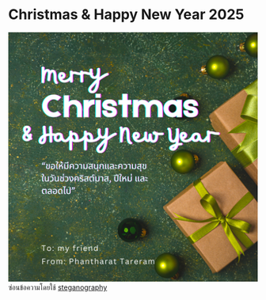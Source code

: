 # Christmas & Happy New Year 2025
![Alt text](images/Christmas_e-card2025.png)
ซ่อนข้อความโดยใช้ [steganography](https://stylesuxx.github.io/steganography)
